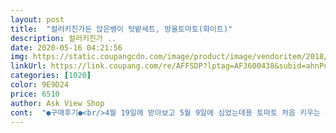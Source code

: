 ```yaml
---
layout: post 
title:  "컬러키친가든 앉은뱅이 텃밭세트, 방울토마토(화이트)" 
description: 컬러키친가 ..
date: 2020-05-16 04:21:56 
img: https://static.coupangcdn.com/image/product/image/vendoritem/2018/05/31/3703461721/5ce3fb49-5123-4814-b766-cc9e6fb42073.jpg 
linkUrl: https://link.coupang.com/re/AFFSDP?lptag=AF3600438&subid=ahnPublicAsk&pageKey=92231900&itemId=286626165&vendorItemId=3703461721&traceid=V0-113-16751019d9f8f62c 
categories: [1020] 
color: 9E9D24 
price: 6510 
author: Ask View Shop 
cont:  "●구매후기●<br/>4월 19일에 받아보고 5월 9일에 심었는데용 토마토 처음 키우는 거라서 토마토 발아 온도가 25도 에서 30도 인줄 모르고 너무 일찍 주문해서 사 버린 바람에 온도 따뜻해질 때 까지 기다리다가 5월 9일에 심어 봤어요! 지금은 심은지 2일 밖에 안 되서 싹이 생기거나 토마토가 나거나 그러지는 않았지만 일단 화분만 봐도 그냥 막 싸구려 티 나는 그런 얇은 플라스틱 화분이 아니라서 좋았어요! 싹이 잘 나길 바라고 있습니다 ㅎㅎ<br/>6개월 뒤에 드디어 토마토가 열리기 시작 했어요.<br/><br/>‐<br/> -‐<br/> -6개월 뒤 후기‐‐<br/>늦가을 토마토가 되었네요!<br/>배양토가 촉촉해서 좋아요! 약 1주일 정도 후 싹이 나왔네요!<br/>비료도 매번 잘 주고 물도 제때 주고 했는데 드디어^^/<br/>생각보다알차고구성이좋아요!!화분도튼튼하고받침까지있고설명서랑 무엇보다 너무이뻐요^^<br/>선물용으로 딱일듯!!<br/>아이 관찰용으로 구매했는데 다른화분색상도 더사고싶네요^^<br/>환경에 따라 다르겠지만 결국 해냈습니다.<br/> 구매에 참고 하세요!<br/>" 
---
```

